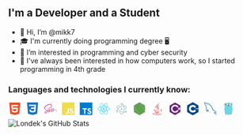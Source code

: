 
## I'm a Developer and a Student
- 👋 Hi, I’m @mikk7
- 🎓 I'm currently doing programming degree 🖥️
- 👀 I’m interested in programming and cyber security
- 💬 I've always been interested in how computers work, so I started programming in 4th grade

### Languages and technologies I currently know:

<img style="margin-right: 10px;" align="left" alt="HTML5" width="26px" src="https://raw.githubusercontent.com/devicons/devicon/master/icons/html5/html5-plain.svg" />
<img style="margin-right: 10px;" align="left" alt="CSS3" width="26px" src="https://raw.githubusercontent.com/devicons/devicon/master/icons/css3/css3-plain.svg" />
<img style="margin-right: 10px;" align="left" alt="Sass" width="26px" src="https://raw.githubusercontent.com/devicons/devicon/master/icons/sass/sass-original.svg" />
<img style="margin-right: 10px;" align="left" alt="JavaScript" width="26px" src="https://raw.githubusercontent.com/devicons/devicon/master/icons/javascript/javascript-plain.svg" />
<img style="margin-right: 10px;" align="left" alt="TypeScript" width="26px" src="https://raw.githubusercontent.com/devicons/devicon/master/icons/typescript/typescript-plain.svg" />
<img style="margin-right: 10px;" align="left" alt="React" width="26px" src="https://raw.githubusercontent.com/devicons/devicon/master/icons/react/react-original.svg" />
<img style="margin-right: 10px;" align="left" alt="Electron" width="26px" src="https://raw.githubusercontent.com/devicons/devicon/master/icons/electron/electron-original.svg" />
<img style="margin-right: 10px;" align="left" alt="Node.js" width="26px" src="https://raw.githubusercontent.com/devicons/devicon/master/icons/nodejs/nodejs-plain.svg" />
<img style="margin-right: 10px;" align="left" alt="Java" width="26px" src="https://raw.githubusercontent.com/devicons/devicon/master/icons/java/java-plain.svg" />
<img style="margin-right: 10px;" align="left" alt="C#" width="26px" src="https://raw.githubusercontent.com/devicons/devicon/master/icons/csharp/csharp-plain.svg" />
<img style="margin-right: 10px;" align="left" alt="C++" width="26px" src="https://raw.githubusercontent.com/devicons/devicon/master/icons/cplusplus/cplusplus-plain.svg" />
<img style="margin-right: 10px;" align="left" alt="MySQL" width="26px" src="https://raw.githubusercontent.com/devicons/devicon/master/icons/mysql/mysql-original.svg" />
<img style="margin-right: 10px;" align="left" alt="Go" width="26px" src="https://raw.githubusercontent.com/devicons/devicon/master/icons/go/go-original.svg" />
<br />
<br />

<img align="left" alt="Londek's GitHub Stats" src="https://github-readme-stats.vercel.app/api?username=github&show_icons=true&theme=transparent" />

